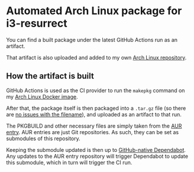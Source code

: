 # Automated Arch Linux package for i3-resurrect

You can find a built package under the latest GitHub Actions run as an
artifact.

That artifact is also uploaded and added to my own
[Arch Linux repository][Sighery's Arch Linux repository].

## How the artifact is built

GitHub Actions is used as the CI provider to run the `makepkg` command on my
[Arch Linux Docker image][sighery/archbuilder].

After that, the package itself is then packaged into a `.tar.gz` file (so
there are [no issues with the filename][invalid artifact name characters]),
and uploaded as an artifact to that run.

The PKGBUILD and other necessary files are simply taken from the
[AUR entry][AUR i3-resurrect]. AUR entries are just Git repositories.
As such, they can be set as submodules of this repository.

Keeping the submodule updated is then up to [GitHub-native Dependabot][]. Any
updates to the AUR entry repository will trigger Dependabot to update this
submodule, which in turn will trigger the CI run.


[Sighery's Arch Linux repository]: https://archrepo.sighery.com/
[sighery/archbuilder]: https://hub.docker.com/r/sighery/archbuilder
[Invalid artifact name characters]: https://github.com/actions/toolkit/blob/master/packages/artifact/docs/additional-information.md#Non-Supported-Characters
[AUR i3-resurrect]: https://aur.archlinux.org/packages/i3-resurrect/
[GitHub-native Dependabot]: https://github.blog/2020-06-01-keep-all-your-packages-up-to-date-with-dependabot/
